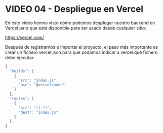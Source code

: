 # VIDEO 04 - Despliegue en Vercel

En este vídeo hemos visto cómo podemos desplegar nuestro backend en Vercel para que esté disponible para ser usado desde cualquier sitio:

<https://vercel.com/>

Después de registrarnos e importar el proyecto, el paso más importante es crear un fichero vercel.json para que podamos indicar a vercel qué fichero debe ejecutar:

```jsx
{
  "builds": [
    {
      "src": "index.js",
      "use": "@vercel/node"
    }
  ],
  "routes": [
    {
      "src": "/(.*)",
      "dest": "index.js"
    }
  ]
}
```
